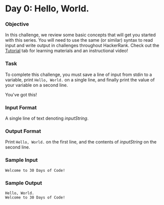 # Day 0: Hello, World.

### Objective

In this challenge, we review some basic concepts that will get you started with this series.
You will need to use the same (or similar) syntax to read input and write output in challenges throughout HackerRank.
Check out the [Tutorial](https://www.hackerrank.com/challenges/30-hello-world/tutorial)
tab for learning materials and an instructional video!

### Task

To complete this challenge, you must save a line of input from stdin to a variable,
print `Hello, World.` on a single line,
and finally print the value of your variable on a second line.

You've got this!

### Input Format

A single line of text denoting _inputString_.

### Output Format

Print `Hello, World.` on the first line,
and the contents of _inputString_ on the second line.

### Sample Input
```
Welcome to 30 Days of Code!
```
### Sample Output
```
Hello, World.
Welcome to 30 Days of Code!
```